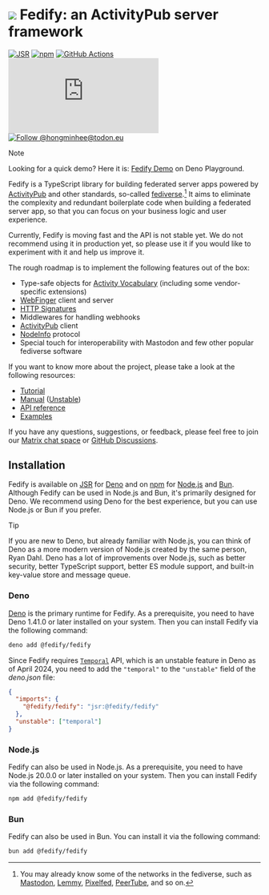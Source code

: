 <!-- deno-fmt-ignore-file -->

![](./logo.svg)
Fedify: an ActivityPub server framework
=======================================

[![JSR][JSR badge]][JSR]
[![npm][npm badge]][npm]
[![GitHub Actions][GitHub Actions badge]][GitHub Actions]
[![Matrix][Matrix badge]][Matrix]
[![Follow @hongminhee@todon.eu][@hongminhee.todon.eu badge]][@hongminhee.todon.eu]

> [!NOTE]
> Looking for a quick demo?  Here it is: [Fedify Demo] on Deno Playground.

Fedify is a TypeScript library for building federated server apps
powered by [ActivityPub] and other standards, so-called [fediverse].[^1]
It aims to eliminate the complexity and redundant boilerplate code when
building a federated server app, so that you can focus on your business logic
and user experience.

Currently, Fedify is moving fast and the API is not stable yet.  We do not
recommend using it in production yet, so please use it if you would like to
experiment with it and help us improve it.

The rough roadmap is to implement the following features out of the box:

 -  Type-safe objects for [Activity Vocabulary] (including some vendor-specific
    extensions)
 -  [WebFinger] client and server
 -  [HTTP Signatures]
 -  Middlewares for handling webhooks
 -  [ActivityPub] client
 -  [NodeInfo] protocol
 -  Special touch for interoperability with Mastodon and few other popular
    fediverse software

If you want to know more about the project, please take a look at the following
resources:

 -  [Tutorial](https://fedify.dev/tutorial)
 -  [Manual](https://fedify.dev/manual)
    ([Unstable](https://unstable.fedify.dev/manual))
 -  [API reference][JSR]
 -  [Examples](https://github.com/dahlia/fedify/tree/main/examples)

If you have any questions, suggestions, or feedback, please feel free to
join our [Matrix chat space][Matrix] or [GitHub Discussions].

[^1]: You may already know some of the networks in the fediverse, such as
      [Mastodon], [Lemmy], [Pixelfed], [PeerTube], and so on.

[JSR]: https://jsr.io/@fedify/fedify
[JSR badge]: https://jsr.io/badges/@fedify/fedify?v=0.6.0
[npm]: https://www.npmjs.com/package/@fedify/fedify
[npm badge]: https://img.shields.io/npm/v/@fedify/fedify?logo=npm
[GitHub Actions]: https://github.com/dahlia/fedify/actions/workflows/build.yaml
[GitHub Actions badge]: https://github.com/dahlia/fedify/actions/workflows/build.yaml/badge.svg
[Matrix]: https://matrix.to/#/#fedify:matrix.org
[Matrix badge]: https://img.shields.io/matrix/fedify%3Amatrix.org
[@hongminhee.todon.eu badge]: https://fedi-badge.deno.dev/@hongminhee@todon.eu/followers.svg
[@hongminhee.todon.eu]: https://todon.eu/@hongminhee
[Fedify Demo]: https://dash.deno.com/playground/fedify-demo
[ActivityPub]: https://www.w3.org/TR/activitypub/
[fediverse]: https://en.wikipedia.org/wiki/Fediverse
[Activity Vocabulary]: https://www.w3.org/TR/activitystreams-vocabulary/
[WebFinger]: https://datatracker.ietf.org/doc/html/rfc7033
[HTTP Signatures]: https://tools.ietf.org/html/draft-cavage-http-signatures-12
[NodeInfo]: https://nodeinfo.diaspora.software/
[GitHub Discussions]: https://github.com/dahlia/fedify/discussions
[Mastodon]: https://joinmastodon.org/
[Lemmy]: https://join-lemmy.org/
[Pixelfed]: https://pixelfed.org/
[PeerTube]: https://joinpeertube.org/


Installation
------------

Fedify is available on [JSR] for [Deno] and on [npm] for [Node.js] and [Bun].
Although Fedify can be used in Node.js and Bun, it's primarily designed for
Deno.  We recommend using Deno for the best experience, but you can use Node.js
or Bun if you prefer.

> [!TIP]
> If you are new to Deno, but already familiar with Node.js, you can think of
> Deno as a more modern version of Node.js created by the same person, Ryan
> Dahl.  Deno has a lot of improvements over Node.js, such as better security,
> better TypeScript support, better ES module support, and built-in key-value
> store and message queue.

[JSR]: https://jsr.io/@fedify/fedify
[Deno]: https://deno.com/
[npm]: https://www.npmjs.com/package/@fedify/fedify
[Node.js]: https://nodejs.org/
[Bun]: https://bun.sh/

### Deno

[Deno] is the primary runtime for Fedify.  As a prerequisite, you need to have
Deno 1.41.0 or later installed on your system.  Then you can install Fedify
via the following command:

~~~~ sh
deno add @fedify/fedify
~~~~

Since Fedify requires [`Temporal`] API, which is an unstable feature in Deno as
of April 2024, you need to add the `"temporal"` to the `"unstable"` field of
the *deno.json* file:

~~~~ json
{
  "imports": {
    "@fedify/fedify": "jsr:@fedify/fedify"
  },
  "unstable": ["temporal"]
}
~~~~

[`Temporal`]: https://tc39.es/proposal-temporal/docs/

### Node.js

Fedify can also be used in Node.js.  As a prerequisite, you need to have Node.js
20.0.0 or later installed on your system.  Then you can install Fedify via
the following command:

~~~~ sh
npm add @fedify/fedify
~~~~

### Bun

Fedify can also be used in Bun.  You can install it via the following
command:

~~~~ sh
bun add @fedify/fedify
~~~~

